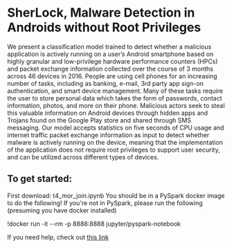 # SherLock, Malware Detection in Androids without Root Privileges

We present a classification model trained to detect whether a malicious application is actively running on a user’s Android smartphone based on highly granular and low-privilege hardware performance counters (HPCs) and packet exchange information collected over the course of 3 months across 46 devices in 2016.
People are using cell phones for an increasing number of tasks, including as banking, e-mail, 3rd party app sign-on authentication, and smart device management. Many of these tasks require the user to store personal data which takes the form of passwords, contact information, photos, and more on their phone. Malicious actors seek to steal this valuable information on Android devices through hidden apps and Trojans found on the Google Play store and shared through SMS messaging.
Our model accepts statistics on five seconds of CPU usage and internet traffic packet exchange information as input to detect whether malware is actively running on the device, meaning that the implementation of the application does not require root privileges to support user security, and can be utilized across different types of devices.

## To get started:
First download: t4_mor_join.ipynb
You should be in a PySpark docker image to do the following!
If you're not in PySpark, please run the following (presuming you have docker installed)

!docker run -it --rm -p 8888:8888 jupyter/pyspark-notebook

If you need help, check out [this link](https://medium.com/@suci/running-pyspark-on-jupyter-notebook-with-docker-602b18ac4494)